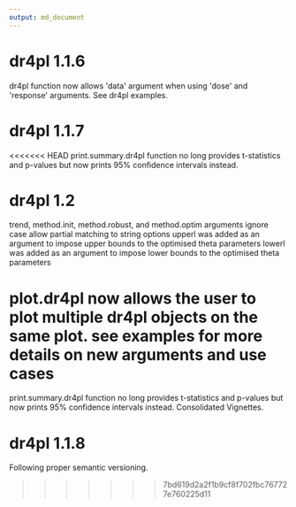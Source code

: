 ```yaml
---
output: md_document
---
```


# dr4pl 1.1.6

dr4pl function now allows 'data' argument when using 'dose' and 'response' arguments. See dr4pl examples.

# dr4pl 1.1.7

<<<<<<< HEAD
print.summary.dr4pl function no long provides t-statistics and p-values but now prints 95% confidence intervals instead.

# dr4pl 1.2

trend, method.init, method.robust, and method.optim arguments ignore case allow partial matching to string options
upperl was added as an argument to impose upper bounds to the optimised theta parameters
lowerl was added as an argument to impose lower bounds to the optimised theta parameters

plot.dr4pl now allows the user to plot multiple dr4pl objects on the same plot. see examples for more details on new arguments and use cases
=======
print.summary.dr4pl function no long provides t-statistics and p-values but now prints 95% confidence intervals instead. Consolidated Vignettes.

# dr4pl 1.1.8

Following proper semantic versioning.
>>>>>>> 7bd619d2a2f1b9cf8f702fbc767727e760225d11
